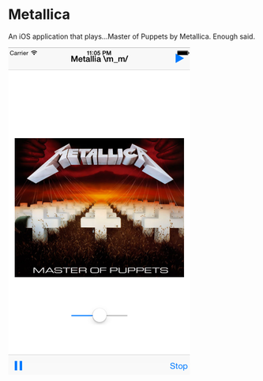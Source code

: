 # Metallica

An iOS application that plays...Master of Puppets by Metallica. Enough said. 

![music](music.png)